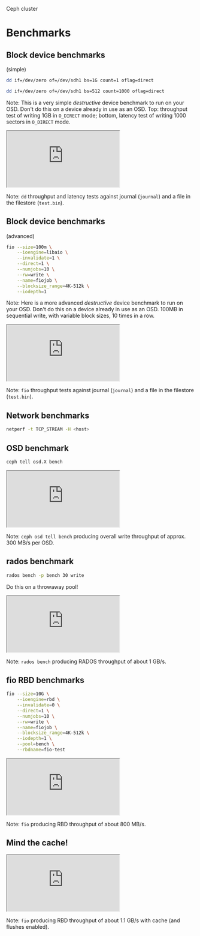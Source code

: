 Ceph cluster
# Benchmarks


<!-- .slide: data-background="images/ceph_benchmarks_bottom_to_top.svg" data-background-size="auto 95%" data-background-color="rgba(255,255,255,0.8)" -->


## Block device benchmarks
(simple)
```sh
dd if=/dev/zero of=/dev/sdh1 bs=1G count=1 oflag=direct

dd if=/dev/zero of=/dev/sdh1 bs=512 count=1000 oflag=direct
```

Note: This is a very simple *destructive* device benchmark to run on
your OSD. Don't do this on a device already in use as an OSD. Top:
throughput test of writing 1GB in `O_DIRECT` mode; bottom, latency
test of writing 1000 sectors in `O_DIRECT` mode.


<iframe src="https://asciinema.org/api/asciicasts/13104?size=medium&amp;theme=solarized-light&amp;speed=3" id="asciicast-iframe-13104" name="asciicast-iframe-13104" scrolling="yes"></iframe>

Note: `dd` throughput and latency tests against journal (`journal`)
and a file in the filestore (`test.bin`).


## Block device benchmarks
(advanced)
```sh
fio --size=100m \
	--ioengine=libaio \
	--invalidate=1 \
	--direct=1 \
	--numjobs=10 \
	--rw=write \
	--name=fiojob \
	--blocksize_range=4K-512k \
	--iodepth=1
```

Note: Here is a more advanced *destructive* device benchmark to run on
your OSD. Don't do this on a device already in use as an OSD. 100MB in
sequential write, with variable block sizes, 10 times in a row.


<iframe src="https://asciinema.org/api/asciicasts/13105?size=medium&amp;theme=solarized-light&amp;speed=3" id="asciicast-iframe-13105" name="asciicast-iframe-13105" scrolling="yes"></iframe>

Note: `fio` throughput tests against journal (`journal`)
and a file in the filestore (`test.bin`).


## Network benchmarks
```sh
netperf -t TCP_STREAM -H <host>
```


## OSD benchmark
```sh
ceph tell osd.X bench
```


<iframe src="https://asciinema.org/api/asciicasts/13106?size=medium&amp;theme=solarized-light&amp;speed=3" id="asciicast-iframe-13106" name="asciicast-iframe-13106" scrolling="yes"></iframe>

Note: `ceph osd tell bench` producing overall write throughput of
approx. 300 MB/s per OSD.


## rados benchmark
```sh
rados bench -p bench 30 write
```
Do this on a throwaway pool!


<iframe src="https://asciinema.org/api/asciicasts/13107?size=medium&amp;theme=solarized-light&amp;speed=3" id="asciicast-iframe-13107" name="asciicast-iframe-13107" scrolling="yes"></iframe>

Note: `rados bench` producing RADOS throughput of about 1 GB/s.


## fio RBD benchmarks
```sh
fio --size=10G \
	--ioengine=rbd \
	--invalidate=0 \
	--direct=1 \
	--numjobs=10 \
	--rw=write \
	--name=fiojob \
	--blocksize_range=4K-512k \
	--iodepth=1 \
	--pool=bench \
	--rbdname=fio-test
```


<iframe src="https://asciinema.org/api/asciicasts/13119?size=medium&amp;theme=solarized-light&amp;speed=2" id="asciicast-iframe-13119" name="asciicast-iframe-13119" scrolling="yes"></iframe>

Note: `fio` producing RBD throughput of about 800 MB/s.


## Mind the cache!


<iframe src="https://asciinema.org/api/asciicasts/13118?size=medium&amp;theme=solarized-light&amp;speed=2" id="asciicast-iframe-13118" name="asciicast-iframe-13118" scrolling="yes"></iframe>

Note: `fio` producing RBD throughput of about 1.1 GB/s with cache (and
flushes enabled).

